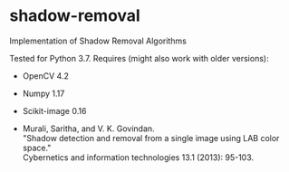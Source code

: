 # shadow-removal  
Implementation of Shadow Removal Algorithms  
  
Tested for Python 3.7. Requires (might also work with older versions):  

 - OpenCV 4.2   
 - Numpy 1.17  
 - Scikit-image 0.16

- Murali, Saritha, and V. K. Govindan.   
"Shadow detection and removal from a single image using LAB color space."   
Cybernetics and information technologies 13.1 (2013): 95-103.

